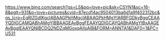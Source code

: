 https://www.bing.com/search?qs=LS&pq=love+pic&sk=CSYN1&sc=16-8&pglt=931&q=love+pictures&cvid=87ecd14ac9504013ba6d1a9f402312bc&gs_lcrp=EgRlZGdlKgcIABAAGPkHMgcIABAAGPkHMgYIARBFGDkyBggCEAAYQDIGCAMQABhAMgYIBBAAGEAyBggFEAAYQDIGCAYQABhAMgYIBxAAGEAyBggIEAAYQNIBCDQ2NDZqMGoxqAIIsAIB&FORM=ANNTA1&DAF0=1&PC=U531
